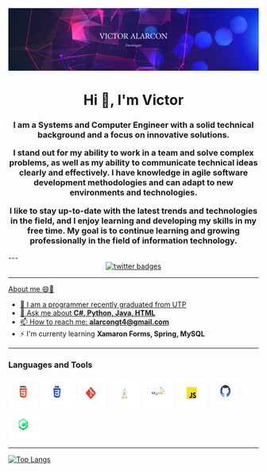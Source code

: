 <div id="header" align="center">
    <img src="https://github.com/Victor-Alarconn/Victor-alarconn/blob/main/Black%20Modern%20Geometric%20Personal%20LinkedIn%20Banner.png" width="700"/>
    <h1 align= "center">Hi 👋, I'm Victor</h1>
    <h3 align="center">I am a Systems and Computer Engineer with a solid technical background and a focus on innovative solutions.

I stand out for my ability to work in a team and solve complex problems, as well as my ability to communicate technical ideas clearly and effectively. I have knowledge in agile software development methodologies and can adapt to new environments and technologies.

I like to stay up-to-date with the latest trends and technologies in the field, and I enjoy learning and developing my skills in my free time. My goal is to continue learning and growing professionally in the field of information technology.</h3>
</div>
---

<div id="badges" align="center">
    <a href="https://twitter.com/home">
    <img src="https://img.shields.io/twitter/url?style=social&url=Victor" alt="twitter badges">
</div>

---

About me 😄👋

- 🔭 I am a programmer recently graduated from UTP
- 💬 Ask me about **C#, Python, Java, HTML**
- 📫 How to reach me: **alarcongt4@gmail.com**
- ⚡ I'm currenty learning **Xamaron Forms, Spring, MySQL**

---
<div align="left">
    <h3>Languages and Tools</h3>
    <div>
        <img src="https://github.com/Victor-Alarconn/Victor-alarconn/blob/main/html.svg" title="HTML" alt="HTML" width="60" height="60"/>&nbsp;
        <img src="https://github.com/Victor-Alarconn/Victor-alarconn/blob/main/css.svg" title="CSS3" alt="CSS" width="60" height="60"/>&nbsp;
        <img src="https://github.com/Victor-Alarconn/Victor-alarconn/blob/main/git.svg" title="Git" alt="Git" width="60" height="60"/>&nbsp;
        <img src="https://github.com/Victor-Alarconn/Victor-alarconn/blob/main/java.svg" title="JAVA" alt="JAVA" width="60" height="60"/>&nbsp;
        <img src="https://github.com/Victor-Alarconn/Victor-alarconn/blob/main/mysql.svg" title="MYSQL" alt="MYSQL" width="60" height="60"/>&nbsp;
        <img src="https://github.com/Victor-Alarconn/Victor-alarconn/blob/main/javaScrip.svg" title="JAVASCRIP" alt="JAVASCRIP" width="60" height="60"/>&nbsp;
        <img src="https://github.com/Victor-Alarconn/Victor-alarconn/blob/main/git%20hub.svg" title="GITHUB" alt="GITHUB" width="60" height="60"/>&nbsp;
        <img src="https://github.com/Victor-Alarconn/Victor-alarconn/blob/main/C%23.svg" title="C#" alt="C#" width="60" height="60"/>&nbsp;
    </div>
</div>

---

[![Top Langs](https://github-readme-stats.vercel.app/api/top-langs/?username=anuraghazra&hide_progress=true)](https://github.com/anuraghazra/github-readme-stats)


























